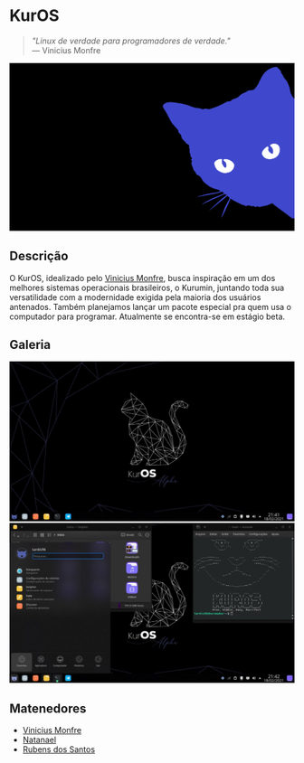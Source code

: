 # KurOS

> _"Linux de verdade para programadores de verdade."_ <br>
> — Vinicius Monfre

<img src="assets/bluekuro.png">

## Descrição

O KurOS, idealizado pelo [Vinicius Monfre](), busca inspiração em um dos melhores sistemas operacionais brasileiros, o Kurumin, juntando toda sua versatilidade com a modernidade exigida pela maioria dos usuários antenados. Também planejamos lançar um pacote especial pra quem usa o computador para programar. Atualmente se encontra-se em estágio beta.

## Galeria

<img src="assets/desktop.jpg">
<img src="assets/applications.jpg">

## Matenedores

* [Vinicius Monfre](https://github.com/Programar-em-Linux)
* [Natanael](https://github.com/sudo-give-me-coffee)
* [Rubens dos Santos](https://github.com/kaetaen/kaetaen)
